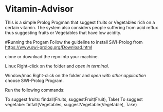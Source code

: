 # Vitamin-Advisor

This is a simple Prolog Progman that suggest fruits or Vegetables rich on a certain vitamin.
The system also considers people suffering from acid reflux thus suggesting fruits or Vegetables that have low acidity.


#Running the Progam
Follow the guideline to install SWI-Prolog from https://www.swi-prolog.org/Download.html 

clone or download the repo into your machine.

Linux
Right-click on the folder and *open in terminal*.

Window/mac
 Right-click on the folder and *open with other application* choose SWI-Prolog Program.

Run the following commands:

To suggest fruits: findall(Fruits, suggestFruit(Fruit), Take)
To suggest vegetabe: finfall(Vegetables, suggestVegetable(Vegetable), Take)
